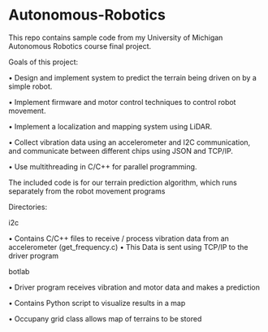 # Autonomous-Robotics

This repo contains sample code from my University of Michigan Autonomous Robotics course final project.


Goals of this project:

• Design and implement system to predict the terrain being driven on by a simple robot.

• Implement firmware and motor control techniques to control robot movement.

• Implement a localization and mapping system using LiDAR.

• Collect vibration data using an accelerometer and I2C communication, and communicate between different chips using JSON and TCP/IP.

• Use multithreading in C/C++ for parallel programming.


The included code is for our terrain prediction algorithm, which runs separately from the robot movement programs


Directories:
  
  i2c 
  
  
  • Contains C/C++ files to receive / process vibration data from an accelerometer (get_frequency.c)
  • This Data is sent using TCP/IP to the driver program

  
  botlab 
 
  • Driver program receives vibration and motor data and makes a prediction
  
  • Contains Python script to visualize results in a map
  
  • Occupany grid class allows map of terrains to be stored
